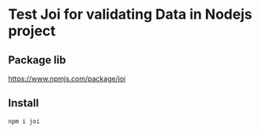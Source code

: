 # Test Joi for validating Data in Nodejs project

## Package lib

https://www.npmjs.com/package/joi

## Install

```bash
npm i joi
```
